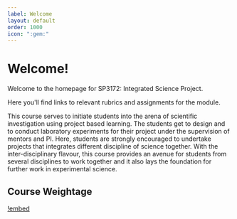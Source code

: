```yaml
---
label: Welcome
layout: default
order: 1000
icon: ":gem:"
---
```

# Welcome!


Welcome to the homepage for SP3172: Integrated Science Project.

Here you'll find links to relevant rubrics and assignments for the module.

This course serves to initiate students into the arena of scientific investigation using project based learning. The students get to design and to conduct laboratory experiments for their project under the supervision of mentors and PI. Here, students are strongly encouraged to undertake projects that integrates different discipline of science together. With the inter-disciplinary flavour, this course provides an avenue for students from several disciplines to work together and it also lays the foundation for further work in experimental science.

## Course Weightage

[!embed](https://docs.google.com/spreadsheets/d/e/2PACX-1vTzBKI0Lhq4fygFTXvmPlUkmCPU71UEdanYEMQpgnFxpN_LkzLY95kHVQ5TclFCaeu_4l567TKhtDPn/pubhtml?gid=646510189&amp;single=true&amp;widget=true&amp;headers=false)
